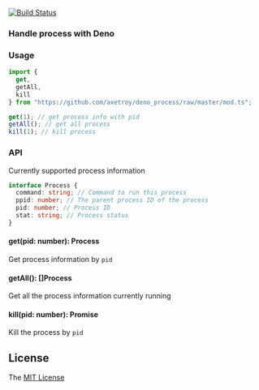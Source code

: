 [![Build Status](https://travis-ci.com/axetroy/deno_process.svg?branch=master)](https://travis-ci.com/axetroy/deno_process)

### Handle process with Deno

### Usage

```typescript
import {
  get,
  getAll,
  kill
} from "https://github.com/axetroy/deno_process/raw/master/mod.ts";

get(1); // get process info with pid
getAll(); // get all process
kill(1); // kill process
```

### API

Currently supported process information

```typescript
interface Process {
  command: string; // Command to run this process
  ppid: number; // The parent process ID of the process
  pid: number; // Process ID
  stat: string; // Process status
}
```

#### get(pid: number): Process

Get process information by `pid`

#### getAll(): []Process

Get all the process information currently running

#### kill(pid: number): Promise<void>

Kill the process by `pid`

## License

The [MIT License](https://github.com/axetroy/deno_process/blob/master/LICENSE)
